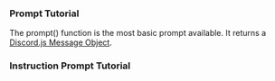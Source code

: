 ### Prompt Tutorial
The prompt() function is the most basic prompt available. It returns a [Discord.js Message Object](https://discord.js.org/#/docs/main/stable/class/Message).

### Instruction Prompt Tutorial
